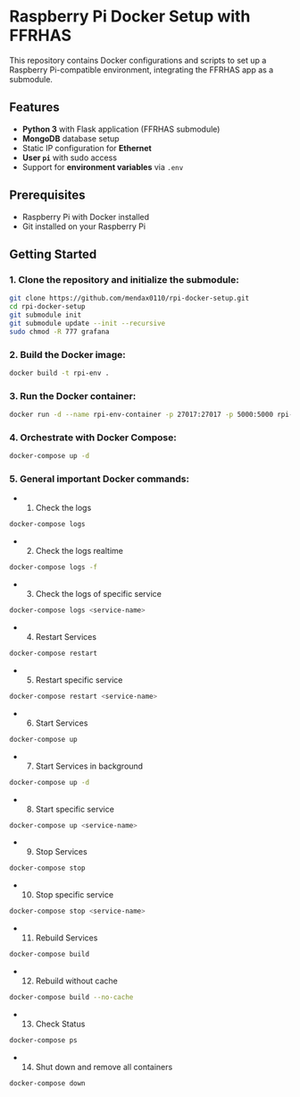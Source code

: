 # Raspberry Pi Docker Setup with FFRHAS

This repository contains Docker configurations and scripts to set up a Raspberry Pi-compatible environment, integrating the FFRHAS app as a submodule.

## Features
- **Python 3** with Flask application (FFRHAS submodule)
- **MongoDB** database setup
- Static IP configuration for **Ethernet**
- **User `pi`** with sudo access
- Support for **environment variables** via `.env`

## Prerequisites
- Raspberry Pi with Docker installed
- Git installed on your Raspberry Pi

## Getting Started

### 1. Clone the repository and initialize the submodule:

```bash
git clone https://github.com/mendax0110/rpi-docker-setup.git
cd rpi-docker-setup
git submodule init
git submodule update --init --recursive
sudo chmod -R 777 grafana
```

### 2. Build the Docker image:

```bash
docker build -t rpi-env .
```

### 3. Run the Docker container:

```bash
docker run -d --name rpi-env-container -p 27017:27017 -p 5000:5000 rpi-env
```

### 4. Orchestrate with Docker Compose:

```bash
docker-compose up -d
```

### 5. General important Docker commands:

- 1. Check the logs
```bash
docker-compose logs
```

- 2. Check the logs realtime
```bash
docker-compose logs -f
```

- 3. Check the logs of specific service
```bash
docker-compose logs <service-name>
```

- 4. Restart Services
```bash
docker-compose restart
```

- 5. Restart specific service
```bash
docker-compose restart <service-name>
```

- 6. Start Services
```bash
docker-compose up
```

- 7. Start Services in background
```bash
docker-compose up -d
```

- 8. Start specific service
```bash
docker-compose up <service-name>
```

- 9. Stop Services
```bash
docker-compose stop
```

- 10. Stop specific service
```bash
docker-compose stop <service-name>
```

- 11. Rebuild Services
```bash
docker-compose build
```

- 12. Rebuild without cache
```bash
docker-compose build --no-cache
```

- 13. Check Status
```bash
docker-compose ps
```

- 14. Shut down and remove all containers
```bash
docker-compose down
```
